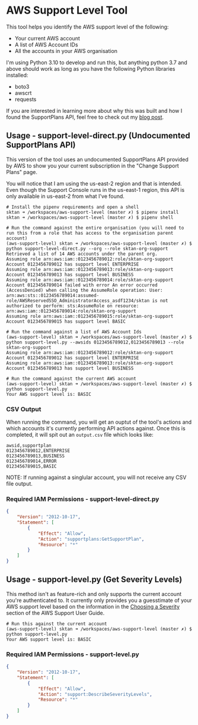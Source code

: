 # AWS Support Level Tool

This tool helps you identify the AWS support level of the following:

- Your current AWS account
- A list of AWS Account IDs
- All the accounts in your AWS organisation

I'm using Python 3.10 to develop and run this, but anything python 3.7 and above should work as long as you have the following Python libraries installed:

- boto3
- awscrt
- requests

If you are interested in learning more about why this was built and how I found the SupportPlans API, feel free to check out my [blog post](https://www.sktan.com/blog/post/7-determining-your-aws-support-level-via-the-supportplans-api).

## Usage - support-level-direct.py (Undocumented SupportPlans API)

This version of the tool uses an undocumented SupportPlans API provided by AWS to show you your current subscription in the "Change Support Plans" page.

You will notice that I am using the us-east-2 region and that is intended. Even though the Support Console runs in the us-east-1 region, this API is only available in us-east-2 from what I've found.

```text
# Install the pipenv requirements and open a shell
sktan ➜ /workspaces/aws-support-level (master ✗) $ pipenv install
sktan ➜ /workspaces/aws-support-level (master ✗) $ pipenv shell

# Run the command against the entire organisation (you will need to run this from a role that has access to the organisation parent account)
(aws-support-level) sktan ➜ /workspaces/aws-support-level (master ✗) $ python support-level-direct.py --org --role sktan-org-support
Retrieved a list of 14 AWS accounts under the parent org.
Assuming role arn:aws:iam::0123456789012:role/sktan-org-support
Account 0123456789012 has support level ENTERPRISE
Assuming role arn:aws:iam::0123456789013:role/sktan-org-support
Account 0123456789013 has support level BUSINESS
Assuming role arn:aws:iam::0123456789014:role/sktan-org-support
Account 0123456789014 failed with error An error occurred (AccessDenied) when calling the AssumeRole operation: User: arn:aws:sts::0123456789014:assumed-role/AWSReservedSSO_AdministratorAccess_asdf1234/sktan is not authorized to perform: sts:AssumeRole on resource: arn:aws:iam::0123456789014:role/sktan-org-support
Assuming role arn:aws:iam::0123456789015:role/sktan-org-support
Account 0123456789015 has support level BASIC

# Run the command against a list of AWS Account Ids
(aws-support-level) sktan ➜ /workspaces/aws-support-level (master ✗) $ python support-level.py --awsids 0123456789012,0123456789013 --role sktan-org-support
Assuming role arn:aws:iam::0123456789012:role/sktan-org-support
Account 0123456789012 has support level ENTERPRISE
Assuming role arn:aws:iam::0123456789013:role/sktan-org-support
Account 0123456789013 has support level BUSINESS

# Run the command against the current AWS account
(aws-support-level) sktan ➜ /workspaces/aws-support-level (master ✗) $ python support-level.py
Your AWS support level is: BASIC
```

### CSV Output

When running the command, you will get an ouptut of the tool's actions and which accounts it's currently performing API actions against. Once this is completed, it will spit out an `output.csv` file which looks like:

```csv
awsid,supportplan
0123456789012,ENTERPRISE
0123456789013,BUSINESS
0123456789014,ERROR
0123456789015,BASIC
```

NOTE: If running against a singlular account, you will not receive any CSV file output.

### Required IAM Permissions - support-level-direct.py

```json
{
    "Version": "2012-10-17",
    "Statement": [
        {
            "Effect": "Allow",
            "Action": "supportplans:GetSupportPlan",
            "Resource": "*"
        }
    ]
}
```

## Usage - support-level.py (Get Severity Levels)

This method isn't as feature-rich and only supports the current account you're authenticated to. It currently only provides you a guesstimate of your AWS support level based on the information in the [Choosing a Severity](https://docs.aws.amazon.com/awssupport/latest/user/case-management.html#choosing-severity) section of the AWS Support User Guide.

```
# Run this against the current account
(aws-support-level) sktan ➜ /workspaces/aws-support-level (master ✗) $ python support-level.py
Your AWS support level is: BASIC
```

### Required IAM Permissions - support-level.py

```json
{
    "Version": "2012-10-17",
    "Statement": [
        {
            "Effect": "Allow",
            "Action": "support:DescribeSeverityLevels",
            "Resource": "*"
        }
    ]
}
```
